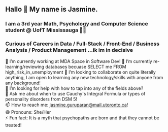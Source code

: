 ## Hallo 👋 My name is Jasmine.
### I am a 3rd year Math, Psychology and Computer Science student @ UofT Mississauga 🦌💫
### Curious of Careers in Data / Full-Stack / Front-End / Business Analysis / Product Management ...ik im in decisive
<!--
**jasmineguru/jasmineguru** is a ✨ _special_ ✨ repository because its `README.md` (this file) appears on your GitHub profile.

Here are some ideas to get you started:

🔭 I’m currently working on my Databases and Machine Learning Assignments for now 😭
🌱 I’m currently learning PostgreSQL
👯 I’m looking to collaborate on quite literally anything, I am so open to learn any new technology with anyone from any background!
🤔 I’m looking for help with understanding what convoluted neural networks are and why should I care??
💬 Ask me about when to use Cauchy's Integral Formula or how to differentiate individuals with Anti-Social Personality Disorder and Psychopaths
📫 How to reach me: jasmine1012014g@gmail.com !
😄 Pronouns: She/Her
⚡ Fun fact: It is a myth that psychopaths are born and that they cannot be treated! 
-->
🔭 I’m currently working at MDA Space in Software Dev!
🌱 I’m currently re-learning/reviewing databases becuase SELECT me FROM high_risk_in_unemployment
👯 I’m looking to collaborate on quite literally anything, I am open to learning any new technology/skills with anyone from any background! \
🤔 I’m looking for help with how to tap into any of the fields above? \
💬 Ask me about when to use Cauchy's Integral Formula or types of personality disorders from DSM 5! \
📫 How to reach me: jasmine.guruparan@mail.utoronto.ca! \
😄 Pronouns: She/Her \
⚡ Fun fact: It is a myth that psychopaths are born and that they cannot be treated! 
